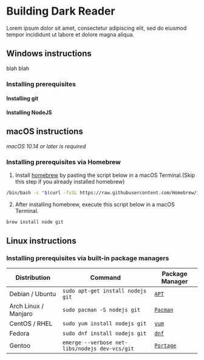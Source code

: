 # Building Dark Reader

Lorem ipsum dolor sit amet, consectetur adipiscing elit, sed do eiusmod tempor incididunt ut labore et dolore magna aliqua.

## Windows instructions

blah blah 

### Installing prerequisites 

#### Installing git

#### Installing NodeJS


## macOS instructions

_macOS 10.14 or later is required_

### Installing prerequisites via Homebrew

1. Install [homebrew](https://brew.sh/) by pasting the script below in a macOS Terminal.(Skip this step if you already installed homebrew)

```sh
/bin/bash -c "$(curl -fsSL https://raw.githubusercontent.com/Homebrew/install/HEAD/install.sh)"
```

2. After installing homebrew, execute this script below in a macOS Terminal.

```sh
brew install node git
```

## Linux instructions

### Installing prerequisites via built-in package managers

| Distribution         | Command                                        | Package Manager                                               |
|----------------------|------------------------------------------------|---------------------------------------------------------------|
| Debian / Ubuntu      | `sudo apt-get install nodejs git`              | [`APT`](https://en.wikipedia.org/wiki/APT_(software))         |
| Arch Linux / Manjaro | `sudo pacman -S nodejs git`                    | [`Pacman`](https://wiki.archlinux.org/title/Pacman)           |
| CentOS / RHEL        | `sudo yum install nodejs git`                  | [`yum`](https://en.wikipedia.org/wiki/Yum_(software))         |
| Fedora               | `sudo dnf install nodejs git`                  | [`dnf`](https://docs.fedoraproject.org/en-US/quick-docs/dnf/) |
| Gentoo               | `emerge --verbose net-libs/nodejs dev-vcs/git` | [`Portage`](https://wiki.gentoo.org/wiki/Portage)              |
